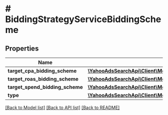# # BiddingStrategyServiceBiddingScheme

## Properties

Name | Type | Description | Notes
------------ | ------------- | ------------- | -------------
**target_cpa_bidding_scheme** | [**\YahooAdsSearchApi\Client\Model\BiddingStrategyServiceTargetCpaBiddingScheme**](BiddingStrategyServiceTargetCpaBiddingScheme.md) |  | [optional] 
**target_roas_bidding_scheme** | [**\YahooAdsSearchApi\Client\Model\BiddingStrategyServiceTargetRoasBiddingScheme**](BiddingStrategyServiceTargetRoasBiddingScheme.md) |  | [optional] 
**target_spend_bidding_scheme** | [**\YahooAdsSearchApi\Client\Model\BiddingStrategyServiceTargetSpendBiddingScheme**](BiddingStrategyServiceTargetSpendBiddingScheme.md) |  | [optional] 
**type** | [**\YahooAdsSearchApi\Client\Model\BiddingStrategyServiceType**](BiddingStrategyServiceType.md) |  | [optional] 

[[Back to Model list]](../../README.md#documentation-for-models) [[Back to API list]](../../README.md#documentation-for-api-endpoints) [[Back to README]](../../README.md)


